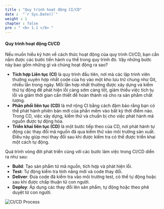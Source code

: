 ```yaml
---
title : "Quy trình hoạt động CI/CD"
date :  "`r Sys.Date()`" 
weight : 1 
chapter : false
pre : " <b> 1.1 </b> "
---
```


#### Quy trình hoạt động CI/CD

Nếu muốn hiểu kỹ hơn về cách thức hoạt động của quy trình CI/CD, bạn cần nắm được các bước tiến hành cụ thể trong quy trình đó. Vậy những bước này bao gồm những gì và chúng hoạt động ra sao?
 
+ **Tích hợp Liên tục (CI)** là quy trình đầu tiên, nơi mà các lập trình viên thường xuyên hợp nhất code của họ vào một kho lưu trữ chung như Git, nhiều lần trong ngày. Mỗi lần hợp nhất thường được xây dựng và kiểm thử tự động để phát hiện lỗi càng sớm càng tốt, giảm thiểu việc tích tụ lỗi và giảm thời gian cần thiết để hoàn thành và cho ra sản phẩm chất lượng.
+ **Phân phối liên tục (CD)** là mở rộng CI bằng cách đảm bảo rằng bạn có thể phát hành phiên bản mới của phần mềm vào bất kỳ thời điểm nào. Trong CD, việc xây dựng, kiểm thử và chuẩn bị cho việc phát hành mã nguồn được tự động hóa.
+ **Triển khai liên tục (CD)** là một bước tiếp theo của CD, nơi phát hành tự động các thay đổi mã nguồn đã qua kiểm thử vào môi trường sản xuất. Điều này giúp mọi thay đổi sau khi được kiểm tra có thể được triển khai một cách tự động. 

Quá trình vòng đời phát triển cùng với các bước làm việc trong CI/CD diễn ra như sau:

+ **Build**: Tạo sản phẩm từ mã nguồn, tích hợp và phát hiện lỗi.
+ **Test**: Tự động kiểm tra tính năng mới và code thay đổi.
+ **Deliver**: Đưa code đã kiểm tra vào môi trường test, có thể tự động hoặc sau khi được chấp thuận từ con người.
+ **Deploy**: Áp dụng các thay đổi lên sản phẩm, tự động hoặc theo phê duyệt từ con người.

![CI/CD Process](/images/1-Introduce/cicdprocess.jpg?featherlight=false&width=50pc)
